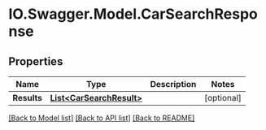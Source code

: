 # IO.Swagger.Model.CarSearchResponse
## Properties

Name | Type | Description | Notes
------------ | ------------- | ------------- | -------------
**Results** | [**List&lt;CarSearchResult&gt;**](CarSearchResult.md) |  | [optional] 

[[Back to Model list]](../README.md#documentation-for-models) [[Back to API list]](../README.md#documentation-for-api-endpoints) [[Back to README]](../README.md)

